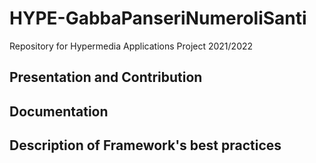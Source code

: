 # HYPE-GabbaPanseriNumeroliSanti
Repository for Hypermedia Applications Project 2021/2022
## Presentation and Contribution

## Documentation

## Description of Framework's best practices
